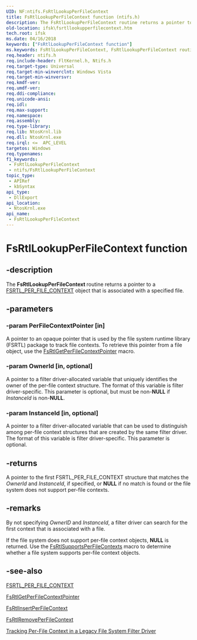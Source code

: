 ```yaml
---
UID: NF:ntifs.FsRtlLookupPerFileContext
title: FsRtlLookupPerFileContext function (ntifs.h)
description: The FsRtlLookupPerFileContext routine returns a pointer to a FSRTL_PER_FILE_CONTEXT object that is associated with a specified file.
old-location: ifsk\fsrtllookupperfilecontext.htm
tech.root: ifsk
ms.date: 04/16/2018
keywords: ["FsRtlLookupPerFileContext function"]
ms.keywords: FsRtlLookupPerFileContext, FsRtlLookupPerFileContext routine [Installable File System Drivers], fsrtlref_ab859bb7-ea43-4d55-ab37-feebddd270ff.xml, ifsk.fsrtllookupperfilecontext, ntifs/FsRtlLookupPerFileContext
req.header: ntifs.h
req.include-header: FltKernel.h, Ntifs.h
req.target-type: Universal
req.target-min-winverclnt: Windows Vista
req.target-min-winversvr: 
req.kmdf-ver: 
req.umdf-ver: 
req.ddi-compliance: 
req.unicode-ansi: 
req.idl: 
req.max-support: 
req.namespace: 
req.assembly: 
req.type-library: 
req.lib: NtosKrnl.lib
req.dll: NtosKrnl.exe
req.irql: <=  APC_LEVEL
targetos: Windows
req.typenames: 
f1_keywords:
 - FsRtlLookupPerFileContext
 - ntifs/FsRtlLookupPerFileContext
topic_type:
 - APIRef
 - kbSyntax
api_type:
 - DllExport
api_location:
 - NtosKrnl.exe
api_name:
 - FsRtlLookupPerFileContext
---
```


# FsRtlLookupPerFileContext function


## -description

The <b>FsRtlLookupPerFileContext </b>routine returns a pointer to a <a href="/previous-versions/ff547352(v=vs.85)">FSRTL_PER_FILE_CONTEXT</a> object that is associated with a specified file.

## -parameters

### -param PerFileContextPointer [in]


A pointer to an opaque pointer that is used by the file system runtime library (FSRTL) package to track file contexts. To retrieve this pointer from a file object, use the <a href="/previous-versions/ff546051(v=vs.85)">FsRtlGetPerFileContextPointer</a> macro.

### -param OwnerId [in, optional]


A pointer to a filter driver-allocated variable that uniquely identifies the owner of the per-file context structure.  The format of this variable is filter driver-specific. This parameter is optional, but must be non-<b>NULL</b> if <i>InstanceId</i> is non-<b>NULL</b>.

### -param InstanceId [in, optional]


A pointer to a filter driver-allocated variable that can be used to distinguish among per-file context structures that are created by the same filter driver. The format of this variable is filter driver-specific. This parameter is optional.

## -returns

A pointer to the first FSRTL_PER_FILE_CONTEXT structure that matches the <i>OwnerId</i>  and <i>InstanceId</i>, if specified, or <b>NULL</b> if no match is found or the file system does not support per-file contexts.

## -remarks

By not specifying <i>OwnerID</i> and <i>InstanceId</i>, a filter driver can search for the first context that is associated with a file.  

If the file system does not support per-file context objects, <b>NULL</b> is returned. Use the <a href="/windows-hardware/drivers/ddi/ntifs/nf-ntifs-fsrtlsupportsperfilecontexts">FsRtlSupportsPerFileContexts</a> macro to determine whether a file system supports per-file context objects.

## -see-also

<a href="/previous-versions/ff547352(v=vs.85)">FSRTL_PER_FILE_CONTEXT</a>



<a href="/previous-versions/ff546051(v=vs.85)">FsRtlGetPerFileContextPointer</a>



<a href="/windows-hardware/drivers/ddi/ntifs/nf-ntifs-fsrtlinsertperfilecontext">FsRtlInsertPerFileContext</a>



<a href="/windows-hardware/drivers/ddi/ntifs/nf-ntifs-fsrtlremoveperfilecontext">FsRtlRemovePerFileContext</a>



<a href="/windows-hardware/drivers/ifs/tracking-per-file-context-in-a-legacy-file-system-filter-driver">Tracking Per-File Context in a Legacy File System Filter Driver</a>
